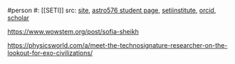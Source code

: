 #person 
#: [[SETI]] 
src: [site](https://sofiazsheikh.com), [astro576 student page](https://sites.psu.edu/seticourse/author/szs714/), [setiinstitute](https://www.seti.org/our-scientists/sofia-sheikh), [orcid](https://orcid.org/0000-0001-7057-4999), [scholar](https://scholar.google.com/citations?user=o-zyhlUAAAAJ&hl=en) 


https://www.wowstem.org/post/sofia-sheikh

https://physicsworld.com/a/meet-the-technosignature-researcher-on-the-lookout-for-exo-civilizations/